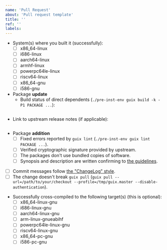```yaml
---
name: 'Pull Request'
about: 'Pull request template'
title: ''
ref: ''
labels:
---
```

<!--
Below is a checklist for package-related patches.

For details please refer to [the manual](https://guix.gnu.org/manual/devel/en/html_node/Submitting-Patches.html).

Common issues in the contribution process are also documented in the
["Contributing" chapter](https://guix.gnu.org/manual/devel/en/html_node/Contributing.html)
of the manual.

Tick a box by changing it from [ ] to [x].
-->

- System(s) where you built it (successfully):
  - [ ] x86_64-linux
  - [ ] i686-linux
  - [ ] aarch64-linux
  - [ ] armhf-linux
  - [ ] powerpc64le-linux
  - [ ] riscv64-linux
  - [ ] x86_64-gnu
  - [ ] i586-gnu

- Package **update**
  - Build status of direct dependents (`./pre-inst-env guix build -k -P1 PACKAGE ...`):
```text

```
  - Link to upstream release notes (if applicable):
```text

```
- Package **addition**
  - [ ] Fixed errors reported by `guix lint` (`./pre-inst-env guix lint PACKAGE ...`).
  - [ ] Verified cryptographic signature provided by upstream.
  - [ ] The packages don't use bundled copies of software.
  - [ ] Synopsis and description are written confirming to [the guidelines](https://guix.gnu.org/manual/devel/en/html_node/Synopses-and-Descriptions.html).

- [ ] Commit messages follow [the "ChangeLog" style](https://www.gnu.org/prep/standards/html_node/Change-Logs.html).
- [ ] The change doesn't break `guix pull` (`guix pull --url=/path/to/your/checkout --profile=/tmp/guix.master --disable-authentication`).

- Successfully cross-compiled to the following target(s) (this is optional):
  - [ ] x86_64-linux-gnu
  - [ ] i686-linux-gnu
  - [ ] aarch64-linux-gnu
  - [ ] arm-linux-gnueabihf
  - [ ] powerpc64le-linux-gnu
  - [ ] riscv64-linux-gnu
  - [ ] x86_64-pc-gnu
  - [ ] i586-pc-gnu
